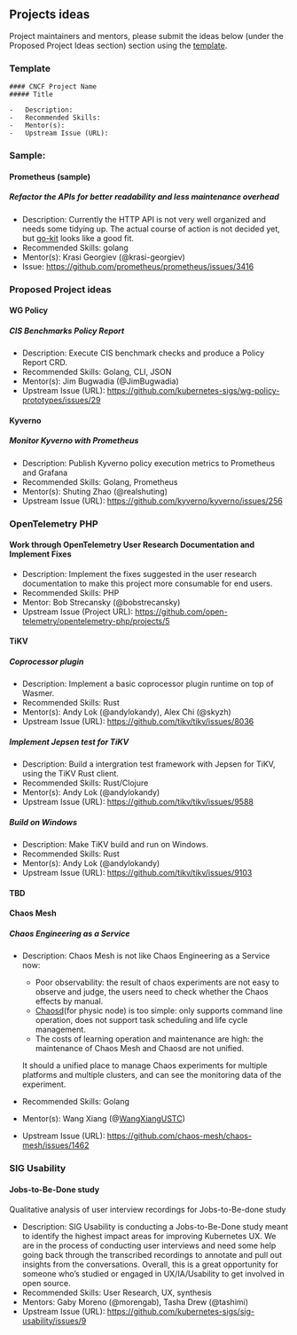 ## Projects ideas

Project maintainers and mentors, please submit the ideas below (under the Proposed Project Ideas section) section using the [template](/PROJECT_IDEA_TEMPLATE.md).

### Template

```
#### CNCF Project Name
##### Title

-	Description:
-	Recommended Skills:
-	Mentor(s):
-	Upstream Issue (URL):
```

### Sample:

#### Prometheus (sample)

##### Refactor the APIs for better readability and less maintenance overhead

- Description: Currently the HTTP API is not very well organized and needs some tidying up. The actual course of action is not decided yet, but [go-kit](https://github.com/go-kit/kit) looks like a good fit.
- Recommended Skills: golang
- Mentor(s): Krasi Georgiev (@krasi-georgiev)
- Issue: https://github.com/prometheus/prometheus/issues/3416

### Proposed Project ideas

#### WG Policy
##### CIS Benchmarks Policy Report
-	Description: Execute CIS benchmark checks and produce a Policy Report CRD. 
-	Recommended Skills: Golang, CLI, JSON
-	Mentor(s): Jim Bugwadia (@JimBugwadia)
-	Upstream Issue (URL): https://github.com/kubernetes-sigs/wg-policy-prototypes/issues/29



#### Kyverno
##### Monitor Kyverno with Prometheus

-	Description: Publish Kyverno policy execution metrics to Prometheus and Grafana
-	Recommended Skills: Golang, Prometheus
-	Mentor(s): Shuting Zhao (@realshuting)
-	Upstream Issue (URL): https://github.com/kyverno/kyverno/issues/256


### OpenTelemetry PHP
#### Work through OpenTelemetry User Research Documentation and Implement Fixes

-   Description: Implement the fixes suggested in the user research documentation to make this project more consumable for end users.
-   Recommended Skills: PHP
-   Mentor: Bob Strecansky (@bobstrecansky)
-   Upstream Issue (Project URL): https://github.com/open-telemetry/opentelemetry-php/projects/5


#### TiKV
##### Coprocessor plugin

-	Description: Implement a basic coprocessor plugin runtime on top of Wasmer.
-	Recommended Skills: Rust
-	Mentor(s): Andy Lok (@andylokandy), Alex Chi (@skyzh)
-	Upstream Issue (URL): https://github.com/tikv/tikv/issues/8036

##### Implement Jepsen test for TiKV

-	Description: Build a intergration test framework with Jepsen for TiKV,
    using the TiKV Rust client.
-	Recommended Skills: Rust/Clojure
-	Mentor(s): Andy Lok (@andylokandy)
-	Upstream Issue (URL): https://github.com/tikv/tikv/issues/9588

##### Build on Windows

-	Description: Make TiKV build and run on Windows.
-	Recommended Skills: Rust
-	Mentor(s): Andy Lok (@andylokandy)
-	Upstream Issue (URL): https://github.com/tikv/tikv/issues/9103


#### TBD


#### Chaos Mesh

##### Chaos Engineering as a Service

-	Description: Chaos Mesh is not like Chaos Engineering as a Service now:
    - Poor observability: the result of chaos experiments are not easy to observe and judge, the users need to check whether the Chaos effects by manual.
    - [Chaosd](https://github.com/chaos-mesh/chaosd)(for physic node) is too simple: only supports command line operation, does not support task scheduling and life cycle management.
    - The costs of learning operation and maintenance are high: the maintenance of Chaos Mesh and Chaosd are not unified.

    It should a unified place to manage Chaos experiments for multiple platforms and multiple clusters, and can see the monitoring data of the experiment.

-	Recommended Skills: Golang
-	Mentor(s): Wang Xiang (@[WangXiangUSTC](https://github.com/WangXiangUSTC))
-	Upstream Issue (URL): https://github.com/chaos-mesh/chaos-mesh/issues/1462

### SIG Usability
#### Jobs-to-Be-Done study

Qualitative analysis of user interview recordings for Jobs-to-Be-done study

- Description: SIG Usability is conducting a Jobs-to-Be-Done study meant to identify the highest impact areas for improving Kubernetes UX. We are in the process of conducting user interviews and need some help going back through the transcribed recordings to annotate and pull out insights from the conversations. Overall, this is a great opportunity for someone who’s studied or engaged in UX/IA/Usability to get involved in open source.
- Recommended Skills: User Research, UX, synthesis
- Mentors: Gaby Moreno (@morengab), Tasha Drew (@tashimi)
- Upstream Issue (URL): https://github.com/kubernetes-sigs/sig-usability/issues/9 
